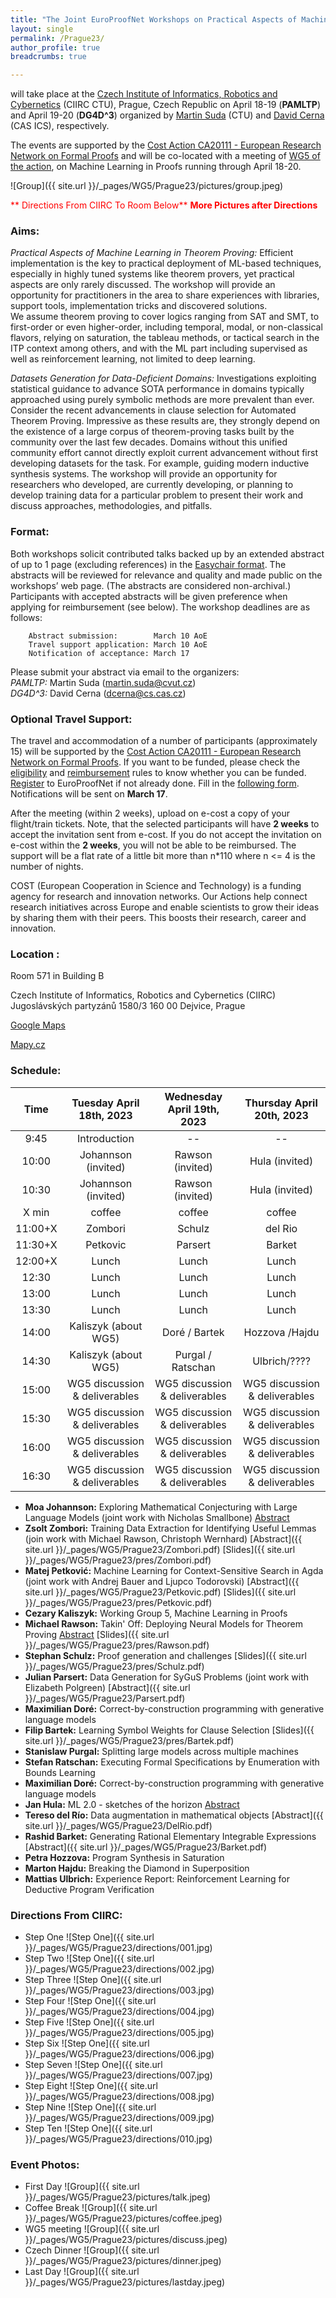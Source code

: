 ```yaml
---
title: "The Joint EuroProofNet Workshops on Practical Aspects of Machine Learning in Theorem Proving (PAMLTP) and Datasets Generation for Data-Deficient Domains (DG4D^3)"
layout: single
permalink: /Prague23/
author_profile: true
breadcrumbs: true

---
```


will take place at the [Czech Institute of Informatics, Robotics and Cybernetics](https://www.ciirc.cvut.cz/cs/) (CIIRC CTU), Prague, Czech Republic on April 18-19 (**PAMLTP**) and April 19-20 (**DG4D^3**) organized by [Martin Suda](http://people.ciirc.cvut.cz/~sudamar2/) (CTU) and [David Cerna](https://www.cs.cas.cz/staff/dcerna) (CAS ICS), respectively.

The events are supported by the [Cost Action CA20111 - European Research Network on Formal Proofs](https://europroofnet.github.io/) and will be co-located with a meeting of [WG5 of the action](https://europroofnet.github.io/wg5/), on Machine Learning in Proofs running through April 18-20.

![Group]({{ site.url }}/_pages/WG5/Prague23/pictures/group.jpeg)

<span style="color:red">** Directions From CIIRC To Room Below**</span>
<span style="color:red">**More Pictures after Directions**</span>

### Aims:

*Practical Aspects of Machine Learning in Theorem Proving:*  Efficient implementation is the key to practical deployment of ML-based techniques,	especially in highly tuned systems like theorem provers, yet practical aspects are only rarely discussed. The workshop will provide an opportunity for practitioners in the area to share experiences with libraries, support tools, implementation tricks and discovered solutions.  
We assume theorem proving to cover logics ranging from SAT and SMT, to first-order or even higher-order, including temporal, modal, or non-classical flavors, relying on saturation, the tableau methods, or tactical search in the ITP context among others, and with the ML part including supervised as well as reinforcement learning, not limited to deep learning.


*Datasets Generation for Data-Deficient Domains:*  Investigations exploiting statistical guidance to advance SOTA performance in domains typically approached using purely symbolic methods are more prevalent than ever.  Consider the recent advancements in clause selection for Automated Theorem Proving.  Impressive as these results are, they strongly depend on the existence of a large corpus of theorem-proving tasks built by the community over the last few decades. Domains without this unified community effort cannot directly exploit current advancement without first developing datasets for the task. For example, guiding modern inductive synthesis systems. The workshop will provide an opportunity for researchers who developed, are currently developing, or planning to develop training data for a particular problem to present their work and discuss approaches, methodologies, and pitfalls.

### Format:

Both workshops solicit contributed talks backed up by an extended abstract of up to 1 page (excluding references) in the [Easychair format](https://easychair.org/publications/for_authors). The abstracts will be reviewed for relevance and quality and made public on the workshops’ web page. (The abstracts are considered non-archival.)  Participants with accepted abstracts will be given preference when applying for reimbursement (see below). The workshop deadlines are as follows:

        Abstract submission:        March 10 AoE
        Travel support application: March 10 AoE
        Notification of acceptance: March 17

 Please submit your abstract via email to the organizers:  
*PAMLTP:* Martin Suda (<martin.suda@cvut.cz>)     
*DG4D^3:* David Cerna (<dcerna@cs.cas.cz>)

### Optional Travel Support:

The travel and accommodation of a number of participants (approximately 15) will be supported by the [Cost Action CA20111 - European Research Network on Formal Proofs](https://europroofnet.github.io/).
If you want to be funded, please
check the [eligibility](https://europroofnet.github.io/eligibility) and [reimbursement](https://europroofnet.github.io/reimbursement-rules/) rules to know whether you can be funded.
[Register](https://e-services.cost.eu/action/CA20111/working-groups/apply) to EuroProofNet if not already done.
Fill in the [following form](https://docs.google.com/forms/d/e/1FAIpQLSeFTGEY83NeryEMKe-_485uwdTkguhkJpvNkVRsdpoSyMxIlQ/viewform?usp=sf_link).
Notifications will be sent on **March 17**.

After the meeting (within 2 weeks), upload on e-cost a copy of your flight/train tickets. Note, that the selected participants will have **2 weeks** to accept the invitation sent from e-cost. If you do not accept the invitation on e-cost within the **2 weeks**, you will not be able to be reimbursed. The support will be a flat rate of a little bit more than n*110 where n <= 4 is the number of nights.

COST (European Cooperation in Science and Technology) is a funding agency for research and innovation networks. Our Actions help connect research initiatives across Europe and enable scientists to grow their ideas by sharing them with their peers. This boosts their research, career and innovation.
### Location :
Room 571 in Building B

Czech Institute of Informatics, Robotics and Cybernetics (CIIRC)
Jugoslávských partyzánů 1580/3
160 00 Dejvice, Prague

[Google Maps](https://www.google.com/maps/place/Jugosl%C3%A1vsk%C3%BDch+partyz%C3%A1n%C5%AF+1580%2F3,+160+00+Praha+6-Dejvice/@50.1031749,14.3925625,17z/data=!4m6!3m5!1s0x470b953acbb76d2f:0x37238114bbacc9a4!8m2!3d50.1031749!4d14.3947512!16s%2Fg%2F11cslrjz4d)     

[Mapy.cz](https://en.mapy.cz/zakladni?q=Jugosl%C3%A1vsk%C3%BDch%20partyz%C3%A1n%C5%AF%201580%2F3%20160%2000%20Dejvice%2C%20Prague&source=addr&id=8977890&ds=1&x=14.3946033&y=50.1032952&z=17)

### Schedule:

|  Time   | Tuesday April 18th, 2023             | Wednesday April 19th, 2023         | Thursday April 20th, 2023        |
| :---:   |   :----:                             |    :----:                          |         :----:                   |
| 9:45    | Introduction                         |  --                                |  --                              |
| 10:00   | Johannson (invited)                  | Rawson (invited)                   | Hula (invited)                   |
| 10:30   | Johannson (invited)                  | Rawson  (invited)                  | Hula (invited)                   |
| X min   | coffee                               | coffee                             | coffee                           |
| 11:00+X | Zombori                              | Schulz                             | del Rio                          |
| 11:30+X | Petkovic                             | Parsert                            | Barket                           |
| 12:00+X | Lunch                                | Lunch                              | Lunch                            |
| 12:30   | Lunch                                | Lunch                              | Lunch                            |
| 13:00   | Lunch                                | Lunch                              | Lunch                            |
| 13:30   | Lunch                                | Lunch                              | Lunch                            |
| 14:00   | Kaliszyk (about WG5)                 | Doré / Bartek                      | Hozzova /Hajdu                   |
| 14:30   | Kaliszyk (about WG5)                 | Purgal / Ratschan                  | Ulbrich/????                     |
| 15:00   | WG5 discussion & deliverables        | WG5 discussion & deliverables      | WG5 discussion & deliverables    |
| 15:30   | WG5 discussion & deliverables        | WG5 discussion & deliverables      | WG5 discussion & deliverables    |
| 16:00   | WG5 discussion & deliverables        | WG5 discussion & deliverables      | WG5 discussion & deliverables    |
| 16:30   | WG5 discussion & deliverables        | WG5 discussion & deliverables      | WG5 discussion & deliverables    |

- **Moa Johannson:** Exploring Mathematical Conjecturing with Large Language Models (joint work with Nicholas Smallbone) [Abstract](Johannson)
- **Zsolt Zombori:** Training Data Extraction for Identifying Useful Lemmas (join work with Michael Rawson, Christoph Wernhard) [Abstract]({{ site.url }}/_pages/WG5/Prague23/Zombori.pdf) [Slides]({{ site.url }}/_pages/WG5/Prague23/pres/Zombori.pdf)
- **Matej Petković:** Machine Learning for Context-Sensitive Search in Agda (joint work with Andrej Bauer and Ljupco Todorovski) [Abstract]({{ site.url }}/_pages/WG5/Prague23/Petkovic.pdf)  [Slides]({{ site.url }}/_pages/WG5/Prague23/pres/Petkovic.pdf)
- **Cezary Kaliszyk:** Working Group 5, Machine Learning in Proofs
- **Michael Rawson:** Takin' Off: Deploying Neural Models for Theorem Proving [Abstract](Rawson)  [Slides]({{ site.url }}/_pages/WG5/Prague23/pres/Rawson.pdf)
- **Stephan Schulz:** Proof generation and challenges  [Slides]({{ site.url }}/_pages/WG5/Prague23/pres/Schulz.pdf)
- **Julian Parsert:** Data Generation for SyGuS Problems (joint work with Elizabeth Polgreen) [Abstract]({{ site.url }}/_pages/WG5/Prague23/Parsert.pdf)
- **Maximilian Doré:** Correct-by-construction programming with generative language models
- **Filip Bartek:** Learning Symbol Weights for Clause Selection  [Slides]({{ site.url }}/_pages/WG5/Prague23/pres/Bartek.pdf)
- **Stanislaw Purgal:** Splitting large models across multiple machines
- **Stefan Ratschan:** Executing Formal Specifications by Enumeration with Bounds Learning
- **Maximilian Doré:** Correct-by-construction programming with generative language models
- **Jan Hula:** ML 2.0 - sketches of the horizon [Abstract](Hula)
- **Tereso del Río:** Data augmentation in mathematical objects [Abstract]({{ site.url }}/_pages/WG5/Prague23/DelRio.pdf)
- **Rashid Barket:** Generating Rational Elementary Integrable Expressions [Abstract]({{ site.url }}/_pages/WG5/Prague23/Barket.pdf)
- **Petra Hozzova:** Program Synthesis in Saturation
- **Marton Hajdu:**  Breaking the Diamond in Superposition  
- **Mattias Ulbrich:** Experience Report: Reinforcement Learning for Deductive Program Verification 

### Directions From CIIRC:
- Step One
![Step One]({{ site.url }}/_pages/WG5/Prague23/directions/001.jpg)
- Step Two
![Step One]({{ site.url }}/_pages/WG5/Prague23/directions/002.jpg)
- Step Three
![Step One]({{ site.url }}/_pages/WG5/Prague23/directions/003.jpg)
- Step Four
![Step One]({{ site.url }}/_pages/WG5/Prague23/directions/004.jpg)
- Step Five
![Step One]({{ site.url }}/_pages/WG5/Prague23/directions/005.jpg)
- Step Six
![Step One]({{ site.url }}/_pages/WG5/Prague23/directions/006.jpg)
- Step Seven
![Step One]({{ site.url }}/_pages/WG5/Prague23/directions/007.jpg)
- Step Eight
![Step One]({{ site.url }}/_pages/WG5/Prague23/directions/008.jpg)
- Step Nine
![Step One]({{ site.url }}/_pages/WG5/Prague23/directions/009.jpg)
- Step Ten
![Step One]({{ site.url }}/_pages/WG5/Prague23/directions/010.jpg)

### Event Photos:
- First Day
![Group]({{ site.url }}/_pages/WG5/Prague23/pictures/talk.jpeg)
- Coffee Break
![Group]({{ site.url }}/_pages/WG5/Prague23/pictures/coffee.jpeg)
- WG5 meeting
![Group]({{ site.url }}/_pages/WG5/Prague23/pictures/discuss.jpeg)
- Czech Dinner
![Group]({{ site.url }}/_pages/WG5/Prague23/pictures/dinner.jpeg)
- Last Day 
![Group]({{ site.url }}/_pages/WG5/Prague23/pictures/lastday.jpeg)
